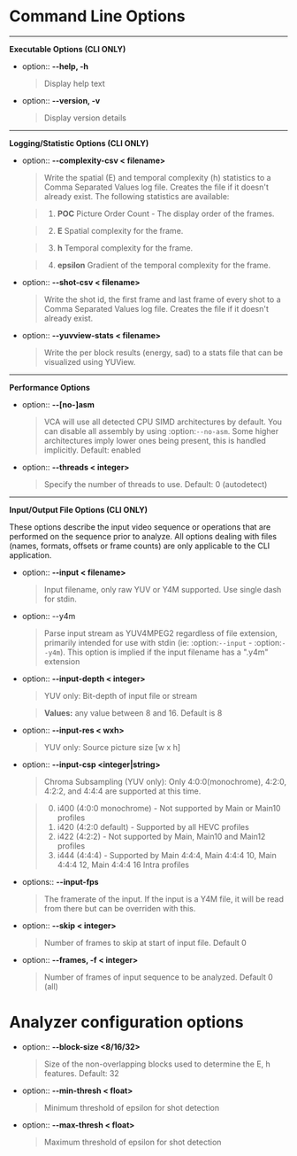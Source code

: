 Command Line Options
======================

******************
**Executable Options (CLI ONLY)**

- option:: **--help, -h**

	> Display help text
	

- option:: **--version, -v**

	> Display version details

******************
**Logging/Statistic Options (CLI ONLY)**

- option:: **--complexity-csv < filename>**

	> Write the spatial (E) and temporal complexity (h) statistics to a Comma
	Separated Values log file. Creates the file if it doesn't already exist.
	> The following statistics are available:
		
	> 1. **POC** Picture Order Count - The display order of the frames.
	
	> 2. **E** Spatial complexity for the frame. 
	
	> 3. **h** Temporal complexity for the frame.
	
	> 4. **epsilon** Gradient of the temporal complexity for the frame.

- option:: **--shot-csv < filename>**

	> Write the shot id, the first frame and last frame of every shot to a Comma
	Separated Values log file. Creates the file if it doesn't already exist.

- option:: **--yuvview-stats < filename>**

    > Write the per block results (energy, sad) to a stats file that can be 
	visualized using YUView.

******************
**Performance Options**

- option:: **--[no-]asm**

	> VCA will use all detected CPU SIMD architectures by default. You can disable all assembly by using :option:`--no-asm`. Some higher architectures imply lower ones being present, this is handled implicitly. Default: enabled

- option:: **--threads < integer>**

    > Specify the number of threads to use.
	Default: 0 (autodetect)

******************
**Input/Output File Options (CLI ONLY)**

These options describe the input video sequence or operations that are performed on the sequence prior to analyze. All options dealing with files (names, formats, offsets or
frame counts) are only applicable to the CLI application.

- option:: **--input < filename>**

	> Input filename, only raw YUV or Y4M supported. Use single dash for stdin.

- option:: --y4m

	> Parse input stream as YUV4MPEG2 regardless of file extension,	primarily intended for use with stdin (ie: :option:`--input` -
	:option:`--y4m`).  This option is implied if the input filename has a ".y4m" extension

- option:: **--input-depth < integer>**

	> YUV only: Bit-depth of input file or stream

	> **Values:** any value between 8 and 16. Default is 8

- option:: **--input-res < wxh>**

	> YUV only: Source picture size [w x h]

- option:: **--input-csp <integer|string>**

	> Chroma Subsampling (YUV only):  Only 4:0:0(monochrome), 4:2:0, 4:2:2, and 4:4:4 are supported at this time.

	> 0. i400 (4:0:0 monochrome) - Not supported by Main or Main10 profiles
	> 1. i420 (4:2:0 default)    - Supported by all HEVC profiles
	> 2. i422 (4:2:2)            - Not supported by Main, Main10 and Main12 profiles
	> 3. i444 (4:4:4)            - Supported by Main 4:4:4, Main 4:4:4 10, Main 4:4:4 12, Main 4:4:4 16 Intra profiles

- options:: **--input-fps <doublt>**

	> The framerate of the input. If the input is a Y4M file, it will be read from there but can be overriden with this.

- option:: **--skip < integer>**

	> Number of frames to skip at start of input file. Default 0

- option:: **--frames, -f < integer>**

	> Number of frames of input sequence to be analyzed. Default 0 (all)


Analyzer configuration options
========================

- option:: **--block-size <8/16/32>**

	> Size of the non-overlapping blocks used to determine the E, h features. Default: 32
	
- option:: **--min-thresh < float>**

	> Minimum threshold of epsilon for shot detection

- option:: **--max-thresh < float>**

	> Maximum threshold of epsilon for shot detection	
